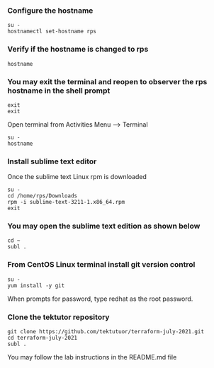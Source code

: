 ### Configure the hostname
```
su -
hostnamectl set-hostname rps
```

### Verify if the hostname is changed to rps
```
hostname
```

### You may exit the terminal and reopen to observer the rps hostname in the shell prompt
```
exit
exit
```
Open terminal from Activities Menu --> Terminal

```
su -
hostname
```

### Install sublime text editor
Once the sublime text Linux rpm is downloaded
```
su -
cd /home/rps/Downloads
rpm -i sublime-text-3211-1.x86_64.rpm
exit
```
### You may open the sublime text edition as shown below
```
cd ~
subl .
```

### From CentOS Linux terminal install git version control 
```
su -
yum install -y git
```
When prompts for password, type redhat as the root password.

### Clone the tektutor repository
```
git clone https://github.com/tektutuor/terraform-july-2021.git
cd terraform-july-2021
subl .
```
You may follow the lab instructions in the README.md file
